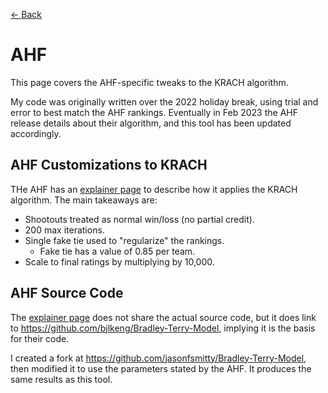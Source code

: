 [<- Back](../readme.md)

# AHF

This page covers the AHF-specific tweaks to the KRACH algorithm.

My code was originally written over the 2022 holiday break, using trial and error to best match the AHF rankings.  Eventually in Feb 2023 the AHF release details about their algorithm, and this tool has been updated accordingly.

## AHF Customizations to KRACH

THe AHF has an [explainer page](https://atlantichockeyfederation.com/krach-explained/) to describe how it applies the KRACH algorithm. The main takeaways are:
- Shootouts treated as normal win/loss (no partial credit).
- 200 max iterations.
- Single fake tie used to "regularize" the rankings.
  - Fake tie has a value of 0.85 per team.
- Scale to final ratings by multiplying by 10,000.

## AHF Source Code

The [explainer page](https://atlantichockeyfederation.com/krach-explained/) does not share the actual source code, but it does link to https://github.com/bjlkeng/Bradley-Terry-Model, implying it is the basis for their code.

I created a fork at https://github.com/jasonfsmitty/Bradley-Terry-Model, then modified it to use the parameters stated by the AHF.  It produces the same results as this tool.
